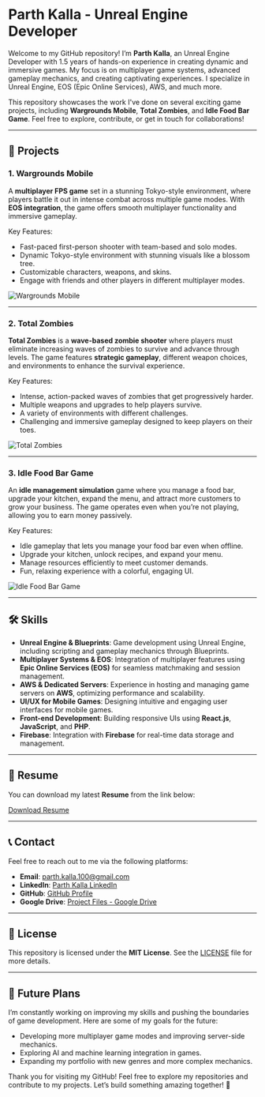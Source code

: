 # Parth Kalla - Unreal Engine Developer

Welcome to my GitHub repository! I’m **Parth Kalla**, an Unreal Engine Developer with 1.5 years of hands-on experience in creating dynamic and immersive games. My focus is on multiplayer game systems, advanced gameplay mechanics, and creating captivating experiences. I specialize in Unreal Engine, EOS (Epic Online Services), AWS, and much more.

This repository showcases the work I've done on several exciting game projects, including **Wargrounds Mobile**, **Total Zombies**, and **Idle Food Bar Game**. Feel free to explore, contribute, or get in touch for collaborations!

---

## 🚀 Projects

### 1. **Wargrounds Mobile**
A **multiplayer FPS game** set in a stunning Tokyo-style environment, where players battle it out in intense combat across multiple game modes. With **EOS integration**, the game offers smooth multiplayer functionality and immersive gameplay. 

Key Features:
- Fast-paced first-person shooter with team-based and solo modes.
- Dynamic Tokyo-style environment with stunning visuals like a blossom tree.
- Customizable characters, weapons, and skins.
- Engage with friends and other players in different multiplayer modes.

![Wargrounds Mobile]([https://github.com/parthkalla/parthkalla/blob/main/wargrounds_screenshot.png](https://github.com/parthkalla/parthkalla/commit/b9bea7a0006b06aaa9d48444815fe0f2ec0f4300#diff-5e69de77745d204847754e00b42db0609834359296eb6d06a92b8789c092b07b))

---

### 2. **Total Zombies**
**Total Zombies** is a **wave-based zombie shooter** where players must eliminate increasing waves of zombies to survive and advance through levels. The game features **strategic gameplay**, different weapon choices, and environments to enhance the survival experience.

Key Features:
- Intense, action-packed waves of zombies that get progressively harder.
- Multiple weapons and upgrades to help players survive.
- A variety of environments with different challenges.
- Challenging and immersive gameplay designed to keep players on their toes.

![Total Zombies](https://github.com/parthkalla/parthkalla/blob/main/totalzombies_screenshot.png)

---

### 3. **Idle Food Bar Game**
An **idle management simulation** game where you manage a food bar, upgrade your kitchen, expand the menu, and attract more customers to grow your business. The game operates even when you’re not playing, allowing you to earn money passively.

Key Features:
- Idle gameplay that lets you manage your food bar even when offline.
- Upgrade your kitchen, unlock recipes, and expand your menu.
- Manage resources efficiently to meet customer demands.
- Fun, relaxing experience with a colorful, engaging UI.

![Idle Food Bar Game](https://github.com/parthkalla/parthkalla/blob/main/idlefoodbar_screenshot.png)

---

## 🛠️ Skills
- **Unreal Engine & Blueprints**: Game development using Unreal Engine, including scripting and gameplay mechanics through Blueprints.
- **Multiplayer Systems & EOS**: Integration of multiplayer features using **Epic Online Services (EOS)** for seamless matchmaking and session management.
- **AWS & Dedicated Servers**: Experience in hosting and managing game servers on **AWS**, optimizing performance and scalability.
- **UI/UX for Mobile Games**: Designing intuitive and engaging user interfaces for mobile games.
- **Front-end Development**: Building responsive UIs using **React.js**, **JavaScript**, and **PHP**.
- **Firebase**: Integration with **Firebase** for real-time data storage and management.

---

## 📄 Resume
You can download my latest **Resume** from the link below:

[Download Resume](https://github.com/parthkalla/parthkalla/blob/main/ParthKallaResume.pdf)

---

## 📞 Contact
Feel free to reach out to me via the following platforms:

- **Email**: [parth.kalla.100@gmail.com](mailto:parth.kalla.100@gmail.com)
- **LinkedIn**: [Parth Kalla LinkedIn](https://www.linkedin.com/in/parth-kalla-b864a6240)
- **GitHub**: [GitHub Profile](https://github.com/parthkalla)
- **Google Drive**: [Project Files - Google Drive](https://drive.google.com/file/d/1d1NrxTRrM1tx9MRSyASjI7cD8At5hjS8/view?usp=sharing)

---

## 📌 License
This repository is licensed under the **MIT License**. See the [LICENSE](LICENSE) file for more details.

---

## 🚀 Future Plans
I’m constantly working on improving my skills and pushing the boundaries of game development. Here are some of my goals for the future:
- Developing more multiplayer game modes and improving server-side mechanics.
- Exploring AI and machine learning integration in games.
- Expanding my portfolio with new genres and more complex mechanics.

Thank you for visiting my GitHub! Feel free to explore my repositories and contribute to my projects. Let’s build something amazing together! 🚀
